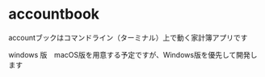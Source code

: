 # accountbook

accountブックはコマンドライン（ターミナル）上で動く家計簿アプリです

windows 版　macOS版を用意する予定ですが、Windows版を優先して開発します
